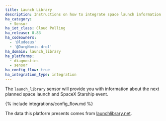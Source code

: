```yaml
---
title: Launch Library
description: Instructions on how to integrate space launch information within Home Assistant.
ha_category:
  - Sensor
ha_iot_class: Cloud Polling
ha_release: 0.83
ha_codeowners:
  - '@ludeeus'
  - '@DurgNomis-drol'
ha_domain: launch_library
ha_platforms:
  - diagnostics
  - sensor
ha_config_flow: true
ha_integration_type: integration
---
```


The `launch_library` sensor will provide you with information about the next planned space launch and SpaceX Starship event.

{% include integrations/config_flow.md %}

The data this platform presents comes from [launchlibrary.net][launchlibrary].

[launchlibrary]: https://launchlibrary.net/
